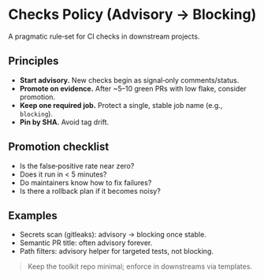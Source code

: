 # Checks Policy (Advisory → Blocking)

A pragmatic rule‑set for CI checks in downstream projects.

## Principles
- **Start advisory.** New checks begin as signal‑only comments/status.
- **Promote on evidence.** After ~5–10 green PRs with low flake, consider promotion.
- **Keep one required job.** Protect a single, stable job name (e.g., `blocking`).
- **Pin by SHA.** Avoid tag drift.

## Promotion checklist
- Is the false‑positive rate near zero?
- Does it run in < 5 minutes?
- Do maintainers know how to fix failures?
- Is there a rollback plan if it becomes noisy?

## Examples
- Secrets scan (gitleaks): advisory → blocking once stable.
- Semantic PR title: often advisory forever.
- Path filters: advisory helper for targeted tests, not blocking.

> Keep the toolkit repo minimal; enforce in downstreams via templates.
